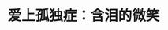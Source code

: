 ---
title: 爱上孤独症：含泪的微笑
tags: [介绍, 孤独症, ASD]
color: info
description: 在每一个孤独症的优点背后，都同样存在不足。就像一个硬币的正反面，没有绝对的好与坏，只是用什么眼光来看待
external_url: http://mp.weixin.qq.com/s?__biz=MzIyMzgyMjY5NQ==&amp;mid=2247483983&amp;idx=1&amp;sn=022607d91ece9d3dbe71c74ecdb99d10&amp;chksm=e8191447df6e9d51e772f1b842718b8cda92ee7c4c8b9dc281b5fe9114d5f57cba3c151394cf&amp;scene=27#wechat_redirect
---